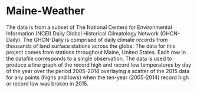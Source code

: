 # Maine-Weather
The data is from a subset of The National Centers for Environmental Information (NCEI) Daily Global Historical Climatology Network (GHCN-Daily). The GHCN-Daily is comprised of daily climate records from thousands of land surface stations across the globe.
The data for this project comes from stations throughout Maine, United States. Each row in the datafile corresponds to a single observation.
The data is used to produce a line graph of the record high and record low temperatures by day of the year over the period 2005-2014 overlaying a scatter of the 2015 data for any points (highs and lows) when the ten-year (2005-2014) record high or record low was broken in 2015.
